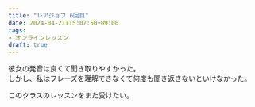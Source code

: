 ```yaml
---
title: "レアジョブ 6回目"
date: 2024-04-21T15:07:50+09:00
tags:
- オンラインレッスン
draft: true
---
```



彼女の発音は良くて聞き取りやすかった。  
しかし、私はフレーズを理解できなくて何度も聞き返さないといけなかった。

このクラスのレッスンをまた受けたい。